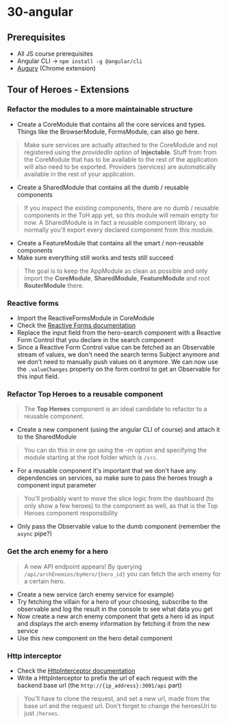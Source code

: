 # 30-angular 

## Prerequisites
- All JS course prerequisites
- Angular CLI &rarr; `npm install -g @angular/cli`
- [Augury](https://chrome.google.com/webstore/detail/augury/elgalmkoelokbchhkhacckoklkejnhcd) (Chrome extension)

## Tour of Heroes - Extensions

### Refactor the modules to a more maintainable structure
- Create a CoreModule that contains all the core services and types. Things like the BrowserModule, FormsModule, can also go here.
> Make sure services are actually attached to the CoreModule and not registered using the _providedIn_ option of **Injectable**. Stuff from from the CoreModule that has to be available to the rest of the application will also need to be exported. Providers (services) are automatically available in the rest of your application.
- Create a SharedModule that contains all the dumb / reusable components
> If you inspect the existing components, there are no dumb / reusable components in the ToH app yet, so this module will remain empty for now. A SharedModule is in fact a reusable component library, so normally you'll export every declared component from this module.
- Create a FeatureModule that contains all the smart / non-reusable components
- Make sure everything still works and tests still succeed
> The goal is to keep the AppModule as clean as possible and only import the **CoreModule**, **SharedModule**, **FeatureModule** and root **RouterModule** there.

### Reactive forms
- Import the ReactiveFormsModule in CoreModule
- Check the [Reactive Forms documentation](https://angular.io/guide/reactive-forms)
- Replace the input field from the hero-search component with a Reactive Form Control that you declare in the search component
- Since a Reactive Form Control value can be fetched as an Observable stream of values, we don't need the search terms Subject anymore and we don't need to manually push values on it anymore. We can now use the `.valueChanges` property on the form control to get an Observable for this input field.

### Refactor Top Heroes to a reusable component
> The **Top Heroes** component is an ideal candidate to refactor to a reusable component.
- Create a new component (using the angular CLI of course) and attach it to the SharedModule
> You can do this in one go using the -m option and specifying the module starting at the root folder which is `/src`.
- For a reusable component it's important that we don't have any dependencies on services, so make sure to pass the heroes trough a component input parameter
> You'll probably want to move the slice logic from the dashboard (to only show a few heroes) to the component as well, as that is the Top Heroes component responsibility
- Only pass the Observable value to the dumb component (remember the `async` pipe?)

### Get the arch enemy for a hero
> A new API endpoint appears! By querying `/api/archEnemies/byHero/{hero_id}` you can fetch the arch enemy for a certain hero.
- Create a new service (arch enemy service for example)
- Try fetching the villain for a hero of your choosing, subscribe to the observable and log the result in the console to see what data you get
- Now create a new arch enemy component that gets a hero id as input and displays the arch enemy information by fetching it from the new service
- Use this new component on the hero detail component

### Http interceptor
- Check the [HttpInterceptor documentation](https://angular.io/guide/http#write-an-interceptor)
- Write a HttpInterceptor to prefix the url of each request with the backend base url (the `http://{ip_address}:3001/api` part)
> You'll have to clone the request, and set a new url, made from the base url and the request url. Don't forget to change the heroesUrl to just `/heroes`.
